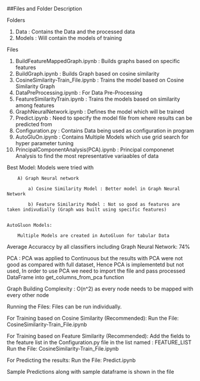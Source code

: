 ##Files and Folder Description

Folders
1) Data  : Contains the Data and the processed data
2) Models : Will contain the models of training


Files
1)  BuildFeatureMappedGraph.ipynb : Builds graphs based on specific features
2)  BuildGraph.ipynb : Builds Graph based on cosine similarity
3)  CosineSimilarity-Train_File.ipynb : Trains the model based on Cosine Similarity Graph
4)  DataPreProcessing.ipynb : For Data Pre-Processing
5)  FeatureSimilarityTrain.ipynb : Trains the models based on similarity among features
6)  GraphNeuralNetwork.ipynb : Defines the model which will be trained
7)  Predict.ipynb : Need to specify the model file from where results can be predicted from
8)  Configuration.py : Contains Data being used as configuration in program
9)  AutoGluOn.ipynb : Contains Multiple Models which use grid search for hyper parameter tuning
10) PrincipalComponentAnalysis(PCA).ipynb : Principal componenet Analysis to find the most representative variaables of data


Best Model:
    Models were tried with 
    
        A) Graph Neural network
        
            a) Cosine Similarity Model : Better model in Graph Neural Network
            
            b) Feature Similarity Model : Not so good as features are taken indivudially (Graph was built using specific features)
            
    
    AutoGluon Models:
    
        Multiple Models are created in AutoGluon for tabular Data
        
        
Average Accuraccy by all classifiers including Graph Neural Network: 74%


PCA : PCA was applied to Continuous but the results with PCA were not good as compared with full dataset, Hence PCA is implementetd but not used, In order to use PCA we need to import the file and pass processed DataFrame into get_columns_from_pca function  

Graph Building Complexity : O(n^2) as every node needs to be mapped with every other node

Running the Files:
Files can be run individually.

For Training based on Cosine Similarity (Recommended):
Run the File: CosineSimilarity-Train_File.ipynb 

For Training based on Feature Similarity (Recommended):
Add the fields to the feature list in the Configuration.py file in the list named : FEATURE_LIST
Run the File: CosineSimilarity-Train_File.ipynb 

For Predicting the results: 
Run the File: Predict.ipynb

Sample Predictions along with sample dataframe is shown in the file
